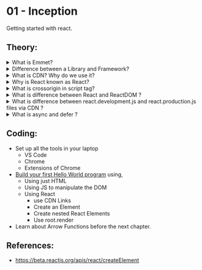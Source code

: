 # 01 - Inception

Getting started with react.

## Theory:

  <details>
    <summary>What is Emmet?</summary>
    <br>
  <blockquote> Emmet is a free <strong>add-on</strong> for your text editor that allows you to type shortcuts that are then expanded into full pieces of code.</blockquote> <br>
  </details>

  <details>
    <summary>Difference between a Library and Framework?</summary>
    <br>
    <blockquote>
    - A <strong>library</strong> is like going to Ikea. You already have a home, but you need a bit of help with furniture. You don’t feel like making your own table from scratch. Ikea allows you to pick and choose different things to go in your home. You are in control. <br><br>
    - A <strong>framework</strong>, on the other hand, is like building a model home. You have a set of blueprints and a few limited choices when it comes to architecture and design. Ultimately, the contractor and blueprint are in control. And they will let you know when and where you can provide your input. <br><br>
    - <strong>Both Frameworks and Libraries</strong> are code written by someone else that is used to help solve common problems or to optimise performance. <br><br>
    - A key difference between the two is the <strong>inversion of control</strong>. When using a library, the control remains with the developer who tells the application when to call library functions. When using a framework, the control is reversed, which means that the framework tells the developer where code needs to be provided and calls it as it requires.
    </blockquote> <br>
  </details>

  <details>
    <summary>What is CDN? Why do we use it?</summary>
    <br>
    <blockquote>
    - A CDN (content delivery network), also called a content distribution network, is a group of geographically distributed and interconnected servers. They provide cached internet content from a network location closest to a user to speed up its delivery. <br><br>
    - The primary goal of a CDN is to improve web performance by reducing the time needed to send content and rich media to users. <br><br>
    - CDN architecture is also designed to reduce network latency caused by hauling traffic over long distances and across several networks. Eliminating latency is important as more dynamic content, video and software as a service are delivered to an increasing number of mobile devices.
    </blockquote> <br>
  </details>
  
   <details>
    <summary>Why is React known as React?</summary>
    <br>
    <blockquote>
      - React is a JavaScript library that helps developers to build user interfaces – the things you interact with on websites. It has become popular because of its simplicity and flexibility. <br><br>      
      - React is named <strong>React</strong> because of its ability to react to changes in data. When the data in a React component changes, React will automatically re-render the component so that it reflects the new data. This makes it easy to create performant user interfaces that always look up-to-date. <br><br>
    - React was created by Jordan Walke, a software engineer at Facebook. It was first used internally at Facebook to power News Feed and other user interface elements. After seeing how well it performed, Jordan open-sourced React and made it available to the world.
    </blockquote><br>
  </details>
  
   <details>
    <summary>What is crossorigin in script tag?</summary>
    <br>
    <blockquote>
      - The crossorigin attribute sets the <strong>mode</strong> of the request to an HTTP CORS Request. <br><br> 
    - Web pages often make requests to load resources on other servers. Here is where CORS comes in. <br><br> 
    - A cross-origin request is a request for a resource (e.g. style sheets, iframes, images, fonts, or scripts) from another domain. <br><br>
    - CORS is used to manage cross-origin requests. <br><br> 
    - CORS stands for Cross-Origin Resource Sharing, and is a mechanism that allows resources on a web page to be requested from another domain outside their own domain. It defines a way of how a browser and server can interact to determine whether it is safe to allow the cross-origin request. CORS allows servers to specify who can access the assets on the server, among many other things. <br><br> 
      - <strong>Tip:</strong> The opposite of cross-origin requests is <strong>same-origin</strong> requests. This means that a web page can only interact with other documents that are also on the same server. This policy enforces that documents that interact with each other must have the same origin (domain). <br><br>  
    - CORS is a standard mechanism used to retrieve files from other domains.
    </blockquote> <br>
  </details>
  
   <details>
    <summary>What is difference between React and ReactDOM ?</summary>
    <br>
    <blockquote>
    - In order to work with <strong>React</strong> in the <strong>browsers</strong>, we need to include 2 libraries: React and ReactDOM. <br><br>
    - <strong>React</strong> library is responsible for creating views and <strong>ReactDOM</strong> library is responsible to actually render UI in the browser. <br><br>
    - Include these two libraries before your main JavaScript file. 
    </blockquote> <br>
  </details>
  
   <details>
    <summary>What is difference between react.development.js and react.production.js files via CDN ?</summary>
    <br>
    <blockquote>
    -   
    </blockquote> <br>
  </details>
  
   <details>
    <summary>What is async and defer ?</summary>
    <br>
    <blockquote>
      - When it comes to loading external JavaScript files on your website, should you use async or defer? <br><br>
      - Async allows your script to run as soon as it’s loaded, without blocking other elements on the page. Defer means your script will only execute after the page has finished loading. In most cases, async is the better option — but there are exceptions. Understanding when to use each one will help you create a faster and more efficient website. <br><br>
      - <strong>Async</strong> in script tag in JavaScript is a way to load scripts asynchronously. That means, if a script is async, it will be loaded independently of other scripts on the page, and will not block the page from loading. <br>
      - If you have a page with several external scripts, loading them all asynchronously can speed up the page load time, because the browser can download and execute them in parallel. <br>
      - To use async, simply add the async  attribute to your script tag: <script async src="script.js"></script> <br><br>
      - By using the <strong>Defer</strong> attribute in HTML, the browser will load the script only after parsing (loading) the page. This can be helpful if you have a script that is dependent on other scripts, or if you want to improve the loading time of your page by loading scripts after the initial page load. <br>
      - To use defer, simply add the defer attribute to your script tag: <script defer src="script.js"></script> <br><br>
      - <a href="https://www.youtube.com/watch?v=IrHmpdORLu8"> reference video</a>
    </blockquote> <br>
  </details>
  
  <!--
  <details>
    <summary>Question</summary>
    <br>
    <blockquote></blockquote> <br><br>
  </details>
  -->

## Coding:

- Set up all the tools in your laptop
  - VS Code
  - Chrome
  - Extensions of Chrome
- [Build your first Hello World program](App.js) using,
  - Using just HTML
  - Using JS to manipulate the DOM
  - Using React
    - use CDN Links
    - Create an Element
    - Create nested React Elements
    - Use root.render
- Learn about Arrow Functions before the next chapter.

## References:

- https://beta.reactjs.org/apis/react/createElement

